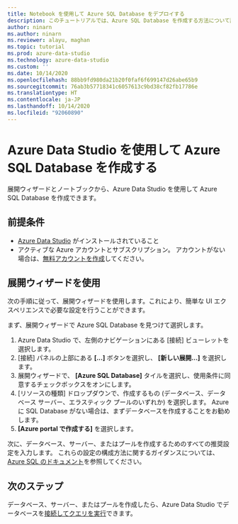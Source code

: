 ```yaml
---
title: Notebook を使用して Azure SQL Database をデプロイする
description: このチュートリアルでは、Azure SQL Database を作成する方法について説明します。
author: ninarn
ms.author: ninarn
ms.reviewer: alayu, maghan
ms.topic: tutorial
ms.prod: azure-data-studio
ms.technology: azure-data-studio
ms.custom: ''
ms.date: 10/14/2020
ms.openlocfilehash: 88bb9fd980da21b20f0faf6f699147d26abe65b9
ms.sourcegitcommit: 76ab3b57718341c6057613c9bd38cf82fb17786e
ms.translationtype: HT
ms.contentlocale: ja-JP
ms.lasthandoff: 10/14/2020
ms.locfileid: "92060890"
---
```

# <a name="create-an-azure-sql-database-using-azure-data-studio"></a>Azure Data Studio を使用して Azure SQL Database を作成する

展開ウィザードとノートブックから、Azure Data Studio を使用して Azure SQL Database を作成できます。

## <a name="pre-requisites"></a>前提条件

 - [Azure Data Studio](download-azure-data-studio.md) がインストールされていること
 - アクティブな Azure アカウントとサブスクリプション。 アカウントがない場合は、[無料アカウントを作成](https://azure.microsoft.com/free/)してください。

## <a name="use-the-deployment-wizard"></a>展開ウィザードを使用

次の手順に従って、展開ウィザードを使用します。これにより、簡単な UI エクスペリエンスで必要な設定を行うことができます。

まず、展開ウィザードで Azure SQL Database を見つけて選択します。

 1. Azure Data Studio で、左側のナビゲーションにある [接続] ビューレットを選択します。
 2. [接続] パネルの上部にある **[...]** ボタンを選択し、 **[新しい展開...]** を選択します。
 3. 展開ウィザードで、 **[Azure SQL Database]** タイルを選択し、使用条件に同意するチェックボックスをオンにします。
 4. [リソースの種類] ドロップダウンで、作成するもの (データベース、データベース サーバー、エラスティック プールのいずれか) を選択します。 Azure に SQL Database がない場合は、まずデータベースを作成することをお勧めします。
 5. **[Azure portal で作成する]** を選択します。

次に、データベース、サーバー、またはプールを作成するためのすべての推奨設定を入力します。 これらの設定の構成方法に関するガイダンスについては、[Azure SQL のドキュメント](https://docs.microsoft.com/azure/azure-sql/database/single-database-create-quickstart?tabs=azure-portal)を参照してください。

## <a name="next-steps"></a>次のステップ

データベース、サーバー、またはプールを作成したら、Azure Data Studio でデータベースを[接続してクエリを実行](quickstart-sql-database.md)できます。

